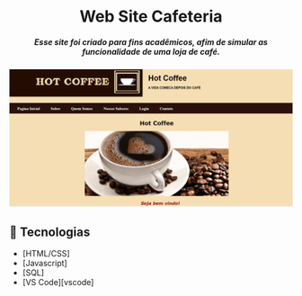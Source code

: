 <h1 align="center"> Web Site Cafeteria</h1>

<p align="center">

<h5 align="center">
  Esse site foi criado para fins acadêmicos, afim de simular as funcionalidade de uma loja de café. 
  <br>
</h5>

<p align="center">
    <img src="https://raw.githubusercontent.com/talita-moraes/Sistema_Cafeteria/main/index.png">
</p>

## :rocket: Tecnologias

- [HTML/CSS]
- [Javascript]
- [SQL]
- [VS Code][vscode]
